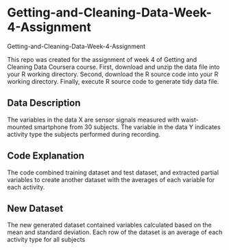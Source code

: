 # Getting-and-Cleaning-Data-Week-4-Assignment
Getting-and-Cleaning-Data-Week-4-Assignment

This repo was created for the assignment of week 4 of Getting and Cleaning Data Coursera course.
First, download and unzip the data file into your R working directory. Second, download the R source code into your R working directory. 
Finally, execute R source code to generate tidy data file.

## Data Description 
The variables in the data X are sensor signals measured with waist-mounted smartphone from 30 subjects. 
The variable in the data Y indicates activity type the subjects performed during recording.

## Code Explanation 
The code combined training dataset and test dataset, and extracted partial variables to create another dataset with the averages of 
each variable for each activity.

## New Dataset 
The new generated dataset contained variables calculated based on the mean and standard deviation. 
Each row of the dataset is an average of each activity type for all subjects

